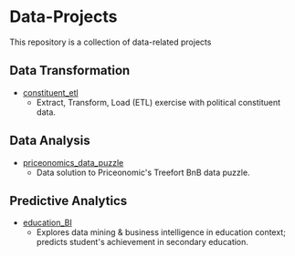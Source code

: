 # Data-Projects
This repository is a collection of data-related projects

## Data Transformation
- [constituent_etl](https://github.com/jaimiles23/Data-Projects/tree/main/constituent_etl)
  -  Extract, Transform, Load (ETL) exercise with political constituent data.

## Data Analysis
- [priceonomics_data_puzzle](https://github.com/jaimiles23/Data-Projects/tree/main/priceonomics_data_puzzle)
  - Data solution to Priceonomic's Treefort BnB data puzzle.

## Predictive Analytics
- [education_BI](https://github.com/jaimiles23/Data-Projects/tree/main/education_BI)
  - Explores data mining & business intelligence in education context; predicts student's achievement in secondary education.

